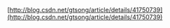 [http://blog.csdn.net/gtsong/article/details/41750739](http://blog.csdn.net/gtsong/article/details/41750739)

